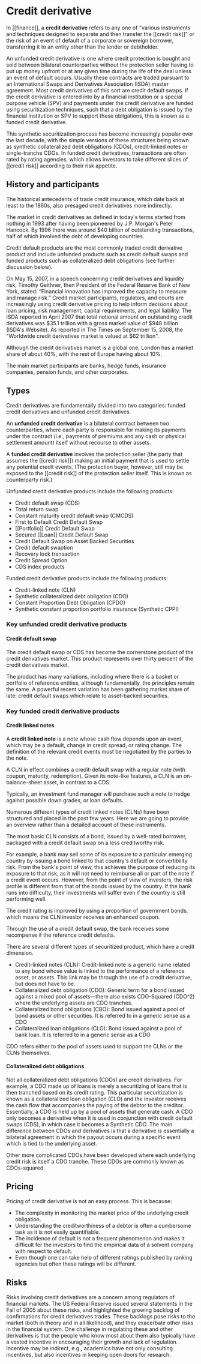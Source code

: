 # Credit derivative

In [[finance]], a **credit derivative** refers to any one of "various instruments and techniques designed to separate and then transfer the [[credit risk]]" or the risk of an event of default of a corporate or sovereign borrower, transferring it to an entity other than the lender or debtholder.

An unfunded credit derivative is one where credit protection is bought and sold between bilateral counterparties without the protection seller having to put up money upfront or at any given time during the life of the deal unless an event of default occurs. Usually these contracts are traded pursuant to an International Swaps and Derivatives Association (ISDA) master agreement. Most credit derivatives of this sort are credit default swaps. If the credit derivative is entered into by a financial institution or a special purpose vehicle (SPV) and payments under the credit derivative are funded using securitization techniques, such that a debt obligation is issued by the financial institution or SPV to support these obligations, this is known as a funded credit derivative.

This synthetic securitization process has become increasingly popular over the last decade, with the simple versions of these structures being known as synthetic collateralized debt obligations (CDOs), credit-linked notes or single-tranche CDOs. In funded credit derivatives, transactions are often rated by rating agencies, which allows investors to take different slices of [[credit risk]] according to their risk appetite.

## History and participants
The historical antecedents of trade credit insurance, which date back at least to the 1860s, also presaged credit derivatives more indirectly.

The market in credit derivatives as defined in today's terms started from nothing in 1993 after having been pioneered by J.P. Morgan's Peter Hancock. By 1996 there was around $40 billion of outstanding transactions, half of which involved the debt of developing countries.

Credit default products are the most commonly traded credit derivative product and include unfunded products such as credit default swaps and funded products such as collateralized debt obligations (see further discussion below).

On May 15, 2007, in a speech concerning credit derivatives and liquidity risk, Timothy Geithner, then President of the Federal Reserve Bank of New York, stated: “Financial innovation has improved the capacity to measure and manage risk.” Credit market participants, regulators, and courts are increasingly using credit derivative pricing to help inform decisions about loan pricing, risk management, capital requirements, and legal liability. The ISDA reported in April 2007 that total notional amount on outstanding credit derivatives was $35.1 trillion with a gross market value of $948 billion (ISDA's Website). As reported in The Times on September 15, 2008, the "Worldwide credit derivatives market is valued at $62 trillion".

Although the credit derivatives market is a global one, London has a market share of about 40%, with the rest of Europe having about 10%.

The main market participants are banks, hedge funds, insurance companies, pension funds, and other corporates.

## Types
Credit derivatives are fundamentally divided into two categories: funded credit derivatives and unfunded credit derivatives.

An **unfunded credit derivative** is a bilateral contract between two counterparties, where each party is responsible for making its payments under the contract (i.e., payments of premiums and any cash or physical settlement amount) itself without recourse to other assets.

A **funded credit derivative** involves the protection seller (the party that assumes the [[credit risk]]) making an initial payment that is used to settle any potential credit events. (The protection buyer, however, still may be exposed to the [[credit risk]] of the protection seller itself. This is known as counterparty risk.)

Unfunded credit derivative products include the following products:
- Credit default swap (CDS)
- Total return swap
- Constant maturity credit default swap (CMCDS)
- First to Default Credit Default Swap
- [[Portfolio]] Credit Default Swap
- Secured [[Loan]] Credit Default Swap
- Credit Default Swap on Asset Backed Securities
- Credit default swaption
- Recovery lock transaction
- Credit Spread Option
- CDS index products

Funded credit derivative products include the following products:
- Credit-linked note (CLN)
- Synthetic collateralized debt obligation (CDO)
- Constant Proportion Debt Obligation (CPDO)
- Synthetic constant proportion portfolio insurance (Synthetic CPPI)

### **Key unfunded credit derivative products**
#### **Credit default swap**
The credit default swap or CDS has become the cornerstone product of the credit derivatives market. This product represents over thirty percent of the credit derivatives market.

The product has many variations, including where there is a basket or portfolio of reference entities, although fundamentally, the principles remain the same. A powerful recent variation has been gathering market share of late: credit default swaps which relate to asset-backed securities.

### **Key funded credit derivative products**
#### **Credit linked notes**
A **credit linked note** is a note whose cash flow depends upon an event, which may be a default, change in credit spread, or rating change. The definition of the relevant credit events must be negotiated by the parties to the note.

A CLN in effect combines a credit-default swap with a regular note (with coupon, maturity, redemption). Given its note-like features, a CLN is an on-balance-sheet asset, in contrast to a CDS.

Typically, an investment fund manager will purchase such a note to hedge against possible down grades, or loan defaults.

Numerous different types of credit linked notes (CLNs) have been structured and placed in the past few years. Here we are going to provide an overview rather than a detailed account of these instruments.

The most basic CLN consists of a bond, issued by a well-rated borrower, packaged with a credit default swap on a less creditworthy risk.

For example, a bank may sell some of its exposure to a particular emerging country by issuing a bond linked to that country's default or convertibility risk. From the bank's point of view, this achieves the purpose of reducing its exposure to that risk, as it will not need to reimburse all or part of the note if a credit event occurs. However, from the point of view of investors, the risk profile is different from that of the bonds issued by the country. If the bank runs into difficulty, their investments will suffer even if the country is still performing well.

The credit rating is improved by using a proportion of government bonds, which means the CLN investor receives an enhanced coupon.

Through the use of a credit default swap, the bank receives some recompense if the reference credit defaults.

There are several different types of securitized product, which have a credit dimension.
- Credit-linked notes (CLN): Credit-linked note is a generic name related to any bond whose value is linked to the performance of a reference asset, or assets. This link may be through the use of a credit derivative, but does not have to be.
- Collateralized debt obligation (CDO): Generic term for a bond issued against a mixed pool of assets—there also exists CDO-Squared (CDO^2) where the underlying assets are CDO tranches.
- Collateralized bond obligations (CBO): Bond issued against a pool of bond assets or other securities. It is referred to in a generic sense as a CDO
- Collateralized loan obligations (CLO): Bond issued against a pool of bank loan. It is referred to in a generic sense as a CDO

CDO refers either to the pool of assets used to support the CLNs or the CLNs themselves.

#### **Collateralized debt obligations**
Not all collateralized debt obligations (CDOs) are credit derivatives. For example, a CDO made up of loans is merely a securitizing of loans that is then tranched based on its credit rating. This particular securitization is known as a collateralized loan obligation (CLO) and the investor receives the cash flow that accompanies the paying of the debtor to the creditor. Essentially, a CDO is held up by a pool of assets that generate cash. A CDO only becomes a derivative when it is used in conjunction with credit default swaps (CDS), in which case it becomes a Synthetic CDO. The main difference between CDOs and derivatives is that a derivative is essentially a bilateral agreement in which the payout occurs during a specific event which is tied to the underlying asset.

Other more complicated CDOs have been developed where each underlying credit risk is itself a CDO tranche. These CDOs are commonly known as CDOs-squared.

## Pricing
Pricing of credit derivative is not an easy process. This is because:
- The complexity in monitoring the market price of the underlying credit obligation.
- Understanding the creditworthiness of a debtor is often a cumbersome task as it is not easily quantifiable.
- The incidence of default is not a frequent phenomenon and makes it difficult for the investors to find the empirical data of a solvent company with respect to default.
- Even though one can take help of different ratings published by ranking agencies but often these ratings will be different.

## Risks
Risks involving credit derivatives are a concern among regulators of financial markets. The US Federal Reserve issued several statements in the Fall of 2005 about these risks, and highlighted the growing backlog of confirmations for credit derivatives trades. These backlogs pose risks to the market (both in theory and in all likelihood), and they exacerbate other risks in the financial system. One challenge in regulating these and other derivatives is that the people who know most about them also typically have a vested incentive in encouraging their growth and lack of regulation. Incentive may be indirect, e.g., academics have not only consulting incentives, but also incentives in keeping open doors for research.